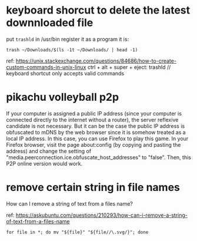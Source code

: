 # keyboard shorcut to delete the latest downnloaded file
put `trashld` in /usr/bin
register it as a program
it is:
```
trash ~/Downloads/$(ls -1t ~/Downloads/ | head -1)
```
ref:
https://unix.stackexchange.com/questions/84686/how-to-create-custom-commands-in-unix-linux
ctrl + alt + super + eject: trashld
// keyboard shortcut only accepts valid commands

# pikachu volleyball p2p

If your computer is assigned a public IP address (since your computer is connected directly to the internet without a router), the server reflexive candidate is not necessary. But it can be the case the public IP address is obfuscated to mDNS by the web browser since it is somehow treated as a local IP address. In this case, you can use Firefox to play this game. In your Firefox browser, visit the page about:config (by copying and pasting the address) and change the setting of "media.peerconnection.ice.obfuscate_host_addresses" to "false". Then, this P2P online version would work.

# remove certain string in file names

How can I remove a string of text from a files name?

ref: https://askubuntu.com/questions/210293/how-can-i-remove-a-string-of-text-from-a-files-name

```
for file in *; do mv "${file}" "${file//\.svg/}"; done
```
